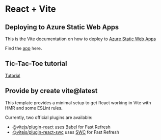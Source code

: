 # React + Vite

## Deploying to Azure Static Web Apps

This is the Vite documentation on how to deploy to 
[Azure Static Web Apps](https://vitejs.dev/guide/static-deploy.html#azure-static-web-apps)

Find the [app](https://yellow-water-006b8980f.5.azurestaticapps.net/) here.

## Tic-Tac-Toe tutorial

[Tutorial](https://react.dev/learn/tutorial-tic-tac-toe#adding-time-travel)

## Provide by create vite@latest
This template provides a minimal setup to get React working in Vite with HMR and some ESLint rules.

Currently, two official plugins are available:

- [@vitejs/plugin-react](https://github.com/vitejs/vite-plugin-react/blob/main/packages/plugin-react/README.md) uses [Babel](https://babeljs.io/) for Fast Refresh
- [@vitejs/plugin-react-swc](https://github.com/vitejs/vite-plugin-react-swc) uses [SWC](https://swc.rs/) for Fast Refresh
